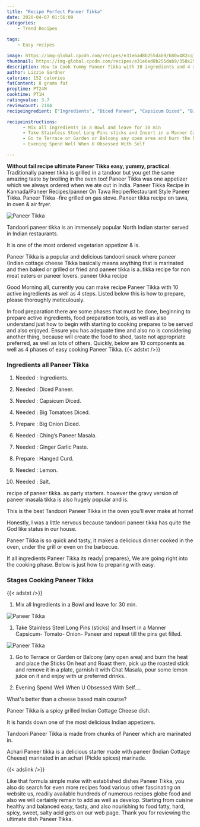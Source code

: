 ```yaml
---
title: "Recipe Perfect Paneer Tikka"
date: 2020-04-07 01:56:09
categories:
    - Trend Recipes
    
tags:
    - Easy recipes

image: https://img-global.cpcdn.com/recipes/e31e6ad8b255dab9/680x482cq70/paneer-tikka-recipe-main-photo.jpg
thumbnail: https://img-global.cpcdn.com/recipes/e31e6ad8b255dab9/350x250cq70/paneer-tikka-recipe-main-photo.jpg
description: How to Cook Yummy Paneer Tikka with 10 ingredients and 4 stages of easy cooking.
author: Lizzie Gardner
calories: 152 calories
fatContent: 8 grams fat
preptime: PT24M
cooktime: PT1H
ratingvalue: 3.7
reviewcount: 2184
recipeingredient: ["Ingredients", "Diced Paneer", "Capsicum Diced", "Big Tomatoes Diced", "Big Onion Diced", "Chings Paneer Masala", "Ginger Garlic Paste", "Hanged Curd", "Lemon", "Salt"]

recipeinstructions: 
      - Mix all Ingredients in a Bowl and leave for 30 min 
      - Take Stainless Steel Long Pins sticks and Insert in a Manner Capsicum Tomato Onion Paneer and repeat till the pins get filled 
      - Go to Terrace or Garden or Balcony any open area and burn the heat and place the Sticks On heat and Roast them pick up the roasted stick and remove it in a plate garnish it with Chat Masala pour some lemon juice on it and enjoy with ur preferred drinks 
      - Evening Spend Well When U Obsessed With Self

---
```




**Without fail recipe ultimate Paneer Tikka easy, yummy, practical**. Traditionally paneer tikka is grilled in a tandoor but you get the same amazing taste by broiling in the oven too! Paneer Tikka was one appetizer which we always ordered when we ate out in India. Paneer Tikka Recipe in Kannada/Paneer Recipes/panner On Tawa Recipe/Restaurant Style Paneer Tikka. Paneer Tikka -fire grilled on gas stove. Paneer tikka recipe on tawa, in oven &amp; air fryer.


![Paneer Tikka](https://img-global.cpcdn.com/recipes/e31e6ad8b255dab9/680x482cq70/paneer-tikka-recipe-main-photo.jpg "Paneer Tikka")



Tandoori paneer tikka is an immensely popular North Indian starter served in Indian restaurants.

It is one of the most ordered vegetarian appetizer &amp; is.

Paneer Tikka is a popular and delicious tandoori snack where paneer (Indian cottage cheese Tikka basically means anything that is marinated and then baked or grilled or fried and paneer tikka is a..tikka recipe for non meat eaters or paneer lovers. paneer tikka recipe


Good Morning all, currently you can make recipe Paneer Tikka with 10 active ingredients as well as 4 steps. Listed below this is how to prepare, please thoroughly meticulously.

In food preparation there are some phases that must be done, beginning to prepare active ingredients, food preparation tools, as well as also understand just how to begin with starting to cooking prepares to be served and also enjoyed. Ensure you has adequate time and also no is considering another thing, because will create the food to shed, taste not appropriate preferred, as well as lots of others. Quickly, below are 10 components as well as 4 phases of easy cooking Paneer Tikka.
{{< adstxt />}}

### Ingredients all Paneer Tikka


1. Needed  : Ingredients.

1. Needed  : Diced Paneer.

1. Needed  : Capsicum Diced.

1. Needed  : Big Tomatoes Diced.

1. Prepare  : Big Onion Diced.

1. Needed  : Ching’s Paneer Masala.

1. Needed  : Ginger Garlic Paste.

1. Prepare  : Hanged Curd.

1. Needed  : Lemon.

1. Needed  : Salt.


recipe of paneer tikka. as party starters. however the gravy version of paneer masala tikka is also hugely popular and is.

This is the best Tandoori Paneer Tikka in the oven you&#39;ll ever make at home!

Honestly, I was a little nervous because tandoori paneer tikka has quite the God like status in our house.

Paneer Tikka is so quick and tasty, it makes a delicious dinner cooked in the oven, under the grill or even on the barbecue.


If all ingredients Paneer Tikka its ready| prepares}, We are going right into the cooking phase. Below is just how to preparing with easy.

### Stages Cooking Paneer Tikka

{{< adstxt />}}


1. Mix all Ingredients in a Bowl and leave for 30 min.



![Paneer Tikka](https://img-global.cpcdn.com/steps/e6f65bafeeddfae7/160x128cq70/paneer-tikka-recipe-step-1-photo.jpg" "Paneer Tikka")



1. Take Stainless Steel Long Pins (sticks) and Insert in a Manner Capsicum- Tomato- Onion- Paneer and repeat till the pins get filled.



![Paneer Tikka](https://img-global.cpcdn.com/steps/7ca36fb9ce43aea5/160x128cq70/paneer-tikka-recipe-step-2-photo.jpg" "Paneer Tikka")



1. Go to Terrace or Garden or Balcony (any open area) and burn the heat and place the Sticks On heat and Roast them, pick up the roasted stick and remove it in a plate, garnish it with Chat Masala, pour some lemon juice on it and enjoy with ur preferred drinks..



1. Evening Spend Well When U Obsessed With Self....




What&#39;s better than a cheese based main course?

Paneer Tikka is a spicy grilled Indian Cottage Cheese dish.

It is hands down one of the most delicious Indian appetizers.

Tandoori Paneer Tikka is made from chunks of Paneer which are marinated in.

Achari Paneer tikka is a delicious starter made with paneer (Indian Cottage Cheese) marinated in an achari (Pickle spices) marinade.


{{< adslink />}}

Like that formula simple make with established dishes Paneer Tikka, you also do search for even more recipes food various other fascinating on website us, readily available hundreds of numerous recipes globe food and also we will certainly remain to add as well as develop. Starting from cuisine healthy and balanced easy, tasty, and also nourishing to food fatty, hard, spicy, sweet, salty acid gets on our web page. Thank you for reviewing the ultimate dish Paneer Tikka.
